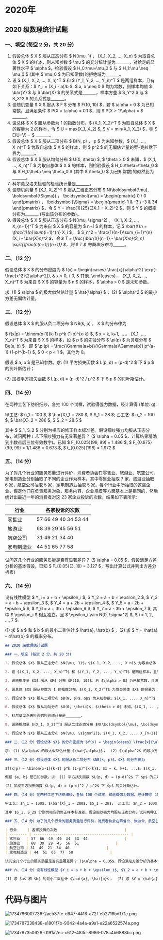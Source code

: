 # 2020年

## 2020 级数理统计试题
### 一、填空 (每空 2 分，共 20 分)
1. 假设总体 $ X $ 服从正态分布 $ N(\mu, 1) $，$ (X_1, X_2, ..., X_n) $ 为取自总体 $ X $ 的样本，则未知参数 $ \mu $ 的充分统计量为_______，对给定的显著性水平 $ \alpha $，检验假设 $ H_0:\mu=\mu_0 $ 与 $ H_1:\mu \neq \mu_0 $ (其中 $ \mu_0 $ 为已知常数)的拒绝域为_______。
2. 设 $ (X_1, X_2, ..., X_n)^T $ 和 $ (Y_1, Y_2, ..., Y_n)^T $ 是两组样本，且有如下关系：$ Y_i = (X_i - a)/b $, $ a, b \neq 0 $ 均为常数，则样本均值 $ \bar{Y} $ 与 $ \bar{X} $ 的关系式是_______，样本方差 $ S_Y^2 $ 与 $ S_X^2 $ 的关系式是_______。
3. 设随机变量 $ X $ 服从 $ F $ 分布 $ F(10, 10) $，若 $ \alpha > 0 $ 为已知常数，且满足条件 $ P(X > \alpha) = 0.1 $，则 $ P(X > 1/\alpha) = $ _______。
4. 设总体 $ X $ 服从参数为 1 的指数分布，$ (X_1, X_2)^T $ 为取自总体 $ X $ 的容量为 2 的样本，令 $ U = max(X_1, X_2) $, $ V = min(X_1, X_2) $，则 $ E(U+V) = $ _______。
5. 假设总体 $ X $ 服从二项分布 $ B(N, p) $，$ p $ 为未知参数，$ (X_1, ..., X_n)^T $ 为取自总体 $ X $ 的样本，则 $ p^2 $ 的无偏估计量的罗-克拉默下界为_______。
6. 假设总体 $ X $ 服从均匀分布 $ U(0, \theta) $, $ \theta > 0 $ 未知，$ (X_1, ..., X_n)^T $ 为取自总体 $ X $ 的样本，则检验假设 $ H_0:\theta=\theta_0 $ 与 $ H_1:\theta \neq \theta_0 $ (其中 $ \theta_0 $ 为已知常数)的似然比为_______。
7. 科尔莫戈洛夫检验的检验统计量是_______。
8. 设随机向量 $ (X_1, X_2)^T $ 服从二维正态分布 $ N(\boldsymbol{\mu}, \boldsymbol{\Sigma}) $，$ \boldsymbol{\mu} = \begin{pmatrix} 0 \\ 0 \end{pmatrix} $，$ \boldsymbol{\Sigma} = \begin{pmatrix} 1 & -3 \\ -3 & 34 \end{pmatrix} $，令 $ Y = \frac{1}{25}(3X_1 + X_2)^2 $，则 $ Y $ 的概率分布为_______ (写出该分布的参数)。
9. 假设总体 $ X $ 服从正态分布 $ N(\mu, \sigma^2) $，$ (X_1, X_2, ..., X_{n+1})^T $ 为来自 $ X $ 的容量为 $ n+1 $ 的样本，记 $ \bar{X}_n = \frac{1}{n}\sum_{i=1}^{n} X_i $， $ S_n^2 = \frac{1}{n-1}\sum_{i=1}^{n} (X_i - \bar{X}_n)^2 $，令 $ T = \frac{\bar{X}_{n+1} - \bar{X}_n}{S_n} \sqrt{\frac{n(n+1)}{n+1}} $，则 $ T $ 的概率分布为_______。

### 二、（12 分）
假设总体 $ X $ 的分布密度为 $ f(x) = \begin{cases} \frac{x}{\alpha^2} \exp(-\frac{x^2}{2\alpha^2}), & x > 0, \\ 0, & 其他. \end{cases} $，$ (X_1, X_2, ..., X_n)^T $ 为来自 $ X $ 的容量为 $ n $ 的样本，$ \alpha > 0 $ 是未知参数。

求: (1) $ \alpha $ 的极大似然估计量 $ \hat{\alpha} $；  (2) $ \alpha^2 $ 的最小方差无偏估计量。

### 三、（12 分）
假设总体 $ X $ 的服从负二项分布 $ NB(k, p) $，$ X $ 的分布律为

$ f(x|p) = \binom{x-1}{k-1} p^k (1-p)^{x-k} $, $ x = k, k+1, ... $。$ (X_1, ..., X_n)^T $ 为来自 $ X $ 的样本，设 $ p $ 的先验分布 $ \pi(p) $ 为贝塔分布 $ Be(a, b) $，即 $ \pi(p) = \frac{\Gamma(a+b)}{\Gamma(a)\Gamma(b)} p^{a-1} (1-p)^{b-1} $, $ 0 < p < 1 $，其他为 0。

假设 $ a, b $ 是已知参数。求: (1) 平方损失函数 $ L(p, d) = (p-d)^2 $ 下 $ p $ 的贝叶斯估计；

(2) 加权平方损失函数 $ L(p, d) = (p-d)^2 / p^2 $ 下 $ p $ 的贝叶斯估计。

### 四、（14 分）
在两种工艺下纺织细纱，各抽 100 个试样，试验得强力数据，经计算得 (单位: g):

甲工艺: $ n_1 = 100 $, $ \bar{X}_1 = 280 $, $ S_1 = 28 $;  乙工艺: $ n_2 = 100 $, $ \bar{X}_2 = 286 $, $ S_2 = 28.5 $

其中 $ S_1, S_2 $ 分别为相应的修正样本标准差。假设细纱强力均服从正态分布，试问两种工艺下细纱强力有无显著差异？ ($ \alpha = 0.05 $，计算结果精确到小数点后三位有效数字)。已知 $ F_{0.025}(99, 99) = 1.486 $, $ F_{0.975}(99, 99) = 1/1.486 = 0.673 $, $ t_{0.025}(198) = 1.972 $

### 五、（14 分）
为了对几个行业的服务质量进行评价，消费者协会在零售业、旅游业、航空公司、家电制造业分别抽取了不同的企业作为样本，其中零售业抽取 7 家，旅游业抽取 6 家，航空公司抽取 5 家，家电制造业抽取 5 家。每个行业中所抽取的这些企业，假定他们在负责服务对象，服务内容，企业规模等方面基本上是相同的，然后统计出最近一年的消费者对这 23 家企业投诉的次数，结果如下表所示:

| 行业 | 各家投诉的次数 |
| --- | --- |
| 零售业 | 57  66  49  40  34  53  44 |
| 旅游业 | 68  39  29  45  56  51 |
| 航空公司 | 31  49  21  34  40 |
| 家电制造业 | 44  51  65  77  58 |


试问这几个行业的服务质量是否有显著差异？ ($ \alpha = 0.05 $，假设满足方差分析的基本假设，已知 $ F_{0.05}(3, 19) = 3.127 $，写出计算公式并列出方差分析表)

### 六、（14 分）
设有线性模型 $ Y_i = a + b + \epsilon_i $, $ Y_2 = a + b + \epsilon_2 $, $ Y_3 = a - b + \epsilon_3 $, $ Y_4 = a + 2b + \epsilon_4 $, $ Y_5 = a - 2b + \epsilon_5 $, $ Y_6 = a + 3b + \epsilon_6 $, $ Y_7 = a - 3b + \epsilon_7 $; 其中 $ \epsilon_i $ 相互独立，且 $ \epsilon_i \sim N(0, \sigma^2) $, $ i = 1, 2, ..., 7 $.

(1) 求 $ a $ 和 $ b $ 的最小二乘估计 $ \hat{a}, \hat{b} $；  (2) 求 $ Y = \hat{a} - 4\hat{b} $ 的概率分布。

```markdown
## 2020 级数理统计试题

### 一、填空 (每空 2 分，共 20 分)

1. 假设总体 $X$ 服从正态分布 $N(\mu, 1)$，$(X_1, X_2, ..., X_n)$ 为取自总体 $X$ 的样本，则未知参数 $\mu$ 的充分统计量为_______，对给定的显著性水平 $\alpha$，检验假设 $H_0:\mu=\mu_0$ 与 $H_1:\mu \neq \mu_0$ (其中 $\mu_0$ 为已知常数)的拒绝域为_______。

2. 设 $(X_1, X_2, ..., X_n)^T$ 和 $(Y_1, Y_2, ..., Y_n)^T$ 是两组样本，且有如下关系：$Y_i = (X_i - a)/b$, $a, b \neq 0$ 均为常数，则样本均值 $\bar{Y}$ 与 $\bar{X}$ 的关系式是_______，样本方差 $S_Y^2$ 与 $S_X^2$ 的关系式是_______。

3. 设随机变量 $X$ 服从 $F$ 分布 $F(10, 10)$，若 $\alpha > 0$ 为已知常数，且满足条件 $P(X > \alpha) = 0.1$，则 $P(X > 1/\alpha) =$ _______。

4. 设总体 $X$ 服从参数为 1 的指数分布，$(X_1, X_2)^T$ 为取自总体 $X$ 的容量为 2 的样本，令 $U = max(X_1, X_2)$, $V = min(X_1, X_2)$，则 $E(U+V) =$ _______。

5. 假设总体 $X$ 服从二项分布 $B(N, p)$，$p$ 为未知参数，$(X_1, ..., X_n)^T$ 为取自总体 $X$ 的样本，则 $p^2$ 的无偏估计量的罗-克拉默下界为_______。

6. 假设总体 $X$ 服从均匀分布 $U(0, \theta)$, $\theta > 0$ 未知，$(X_1, ..., X_n)^T$ 为取自总体 $X$ 的样本，则检验假设 $H_0:\theta=\theta_0$ 与 $H_1:\theta \neq \theta_0$ (其中 $\theta_0$ 为已知常数)的似然比为_______。

7. 科尔莫戈洛夫检验的检验统计量是_______。

8. 设随机向量 $(X_1, X_2)^T$ 服从二维正态分布 $N(\boldsymbol{\mu}, \boldsymbol{\Sigma})$，$\boldsymbol{\mu} = \begin{pmatrix} 0 \\ 0 \end{pmatrix}$，$\boldsymbol{\Sigma} = \begin{pmatrix} 1 & -3 \\ -3 & 34 \end{pmatrix}$，令 $Y = \frac{1}{25}(3X_1 + X_2)^2$，则 $Y$ 的概率分布为_______ (写出该分布的参数)。

9. 假设总体 $X$ 服从正态分布 $N(\mu, \sigma^2)$，$(X_1, X_2, ..., X_{n+1})^T$ 为来自 $X$ 的容量为 $n+1$ 的样本，记 $\bar{X}_n = \frac{1}{n}\sum_{i=1}^{n} X_i$， $S_n^2 = \frac{1}{n-1}\sum_{i=1}^{n} (X_i - \bar{X}_n)^2$，令 $T = \frac{\bar{X}_{n+1} - \bar{X}_n}{S_n} \sqrt{\frac{n(n+1)}{n+1}}$，则 $T$ 的概率分布为_______。

### 二、（12 分）假设总体 $X$ 的分布密度为 $f(x) = \begin{cases} \frac{x}{\alpha^2} \exp(-\frac{x^2}{2\alpha^2}), & x > 0, \\ 0, & 其他. \end{cases}$，$(X_1, X_2, ..., X_n)^T$ 为来自 $X$ 的容量为 $n$ 的样本，$\alpha > 0$ 是未知参数。

求: (1) $\alpha$ 的极大似然估计量 $\hat{\alpha}$；  (2) $\alpha^2$ 的最小方差无偏估计量。

### 三、（12 分）假设总体 $X$ 的服从负二项分布 $NB(k, p)$，$X$ 的分布律为

$f(x|p) = \binom{x-1}{k-1} p^k (1-p)^{x-k}$, $x = k, k+1, ...$。$(X_1, ..., X_n)^T$ 为来自 $X$ 的样本，设 $p$ 的先验分布 $\pi(p)$ 为贝塔分布 $Be(a, b)$，即 $\pi(p) = \frac{\Gamma(a+b)}{\Gamma(a)\Gamma(b)} p^{a-1} (1-p)^{b-1}$, $0 < p < 1$，其他为 0。

假设 $a, b$ 是已知参数。求: (1) 平方损失函数 $L(p, d) = (p-d)^2$ 下 $p$ 的贝叶斯估计；

(2) 加权平方损失函数 $L(p, d) = (p-d)^2 / p^2$ 下 $p$ 的贝叶斯估计。

### 四、（14 分）在两种工艺下纺织细纱，各抽 100 个试样，试验得强力数据，经计算得 (单位: g):

甲工艺: $n_1 = 100$, $\bar{X}_1 = 280$, $S_1 = 28$;  乙工艺: $n_2 = 100$, $\bar{X}_2 = 286$, $S_2 = 28.5$

其中 $S_1, S_2$ 分别为相应的修正样本标准差。假设细纱强力均服从正态分布，试问两种工艺下细纱强力有无显著差异？ ($\alpha = 0.05$，计算结果精确到小数点后三位有效数字)。已知 $F_{0.025}(99, 99) = 1.486$, $F_{0.975}(99, 99) = 1/1.486 = 0.673$, $t_{0.025}(198) = 1.972$

### 五、（14 分）为了对几个行业的服务质量进行评价，消费者协会在零售业、旅游业、航空公司、家电制造业分别抽取了不同的企业作为样本，其中零售业抽取 7 家，旅游业抽取 6 家，航空公司抽取 5 家，家电制造业抽取 5 家。每个行业中所抽取的这些企业，假定他们在负责服务对象，服务内容，企业规模等方面基本上是相同的，然后统计出最近一年的消费者对这 23 家企业投诉的次数，结果如下表所示:

| 行业     | 各家投诉的次数                               |
| -------- | -------------------------------------------- |
| 零售业   | 57  66  49  40  34  53  44                 |
| 旅游业   | 68  39  29  45  56  51                 |
| 航空公司 | 31  49  21  34  40                 |
| 家电制造业 | 44  51  65  77  58                 |

试问这几个行业的服务质量是否有显著差异？ ($\alpha = 0.05$，假设满足方差分析的基本假设，已知 $F_{0.05}(3, 19) = 3.127$，写出计算公式并列出方差分析表)

### 六、（14 分）设有线性模型 $Y_i = a + b + \epsilon_i$, $Y_2 = a + b + \epsilon_2$, $Y_3 = a - b + \epsilon_3$, $Y_4 = a + 2b + \epsilon_4$, $Y_5 = a - 2b + \epsilon_5$, $Y_6 = a + 3b + \epsilon_6$, $Y_7 = a - 3b + \epsilon_7$; 其中 $\epsilon_i$ 相互独立，且 $\epsilon_i \sim N(0, \sigma^2)$, $i = 1, 2, ..., 7$.

(1) 求 $a$ 和 $b$ 的最小二乘估计 $\hat{a}, \hat{b}$；  (2) 求 $Y = \hat{a} - 4\hat{b}$ 的概率分布。

```

# 代码与图片
![1734786007736-2aeb37fe-d647-4418-a72f-eb2718bd171c.png](./img/IpNqxz2HVlFF5qQF/1734786007736-2aeb37fe-d647-4418-a72f-eb2718bd171c-571805.png)

![1734787338438-e1801f7b-9042-4a4a-a9a1-e22a6522574a.png](./img/IpNqxz2HVlFF5qQF/1734787338438-e1801f7b-9042-4a4a-a9a1-e22a6522574a-896080.png)

![1734787350628-d191a2ec-c612-483c-8986-078c4b6888bc.png](./img/IpNqxz2HVlFF5qQF/1734787350628-d191a2ec-c612-483c-8986-078c4b6888bc-454783.png)
